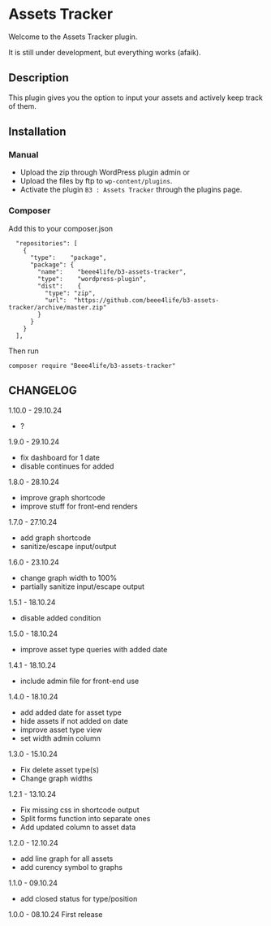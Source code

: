 # Assets Tracker

Welcome to the Assets Tracker plugin.

It is still under development, but everything works (afaik).

## Description

This plugin gives you the option to input your assets and actively keep track of them.

## Installation

### Manual
* Upload the zip through WordPress plugin admin or
* Upload the files by ftp to `wp-content/plugins`.
* Activate the plugin `B3 : Assets Tracker` through the plugins page.

### Composer
Add this to your composer.json
```
  "repositories": [
    {
      "type":    "package",
      "package": {
        "name":    "beee4life/b3-assets-tracker",
        "type":    "wordpress-plugin",
        "dist":    {
          "type": "zip",
          "url":  "https://github.com/beee4life/b3-assets-tracker/archive/master.zip"
        }
      }
    }
  ],
```

Then run
```
composer require "Beee4life/b3-assets-tracker"
```

## CHANGELOG

1.10.0 - 29.10.24
* ?

1.9.0 - 29.10.24
* fix dashboard for 1 date
* disable continues for added

1.8.0 - 28.10.24
* improve graph shortcode
* improve stuff for front-end renders

1.7.0 - 27.10.24
* add graph shortcode
* sanitize/escape input/output

1.6.0 - 23.10.24
* change graph width to 100%
* partially sanitize input/escape output

1.5.1 - 18.10.24
* disable added condition

1.5.0 - 18.10.24
* improve asset type queries with added date

1.4.1 - 18.10.24
* include admin file for front-end use

1.4.0 - 18.10.24
* add added date for asset type
* hide assets if not added on date
* improve asset type view
* set width admin column

1.3.0 - 15.10.24
* Fix delete asset type(s)
* Change graph widths

1.2.1 - 13.10.24
* Fix missing css in shortcode output
* Split forms function into separate ones
* Add updated column to asset data

1.2.0 - 12.10.24
* add line graph for all assets
* add curency symbol to graphs

1.1.0 - 09.10.24
* add closed status for type/position

1.0.0 - 08.10.24
First release
